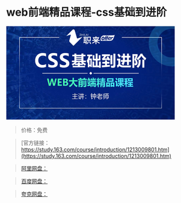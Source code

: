 # web前端精品课程-css基础到进阶

![img](../../../assets/study163/free/5ae1ad4bc56948b3a0f4d40eba7476f6.png)

> 价格：免费

> [官方链接：https://study.163.com/course/introduction/1213009801.htm](https://study.163.com/course/introduction/1213009801.htm)

> [阿里网盘：]()

> [百度网盘：]()

> [夸克网盘：]()
